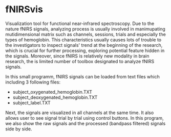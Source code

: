 # fNIRSvis
Visualization tool for functional near-infrared spectroscopy. 
Due to the nature fNIRS signals, analyzing process is usually involved in manimupating mutidimensional matrix such as channels, sessions, trials and especially the types of hemoglobin. This characteristics usually causes lots of trouble to the investigators to inspect signals' trend at the beginning of the research, which is crucial for further processing, exploring potential feature hidden in the signals. Moreover, since fNIRS is relatively new modality in brain research, the is limited number of toolbox designated to analyze fNIRS signals. 

In this small programm, fNIRS signals can be loaded from text files which including 3 following files:
* subject_oxygenated_hemoglobin.TXT
* subject_deoxygenated_hemoglobin.TXT
* subject_label.TXT

Next, the signals are visualized in all channels at the same time. It also allows user to see signal trial by trial using control buttons. In this program, we also show the raw signals and the processed (bandpass filtered) signals side by side.  

